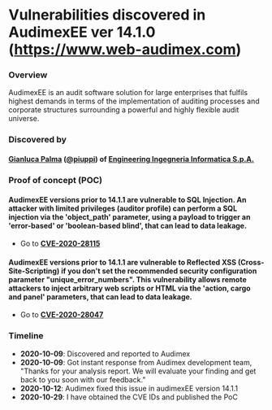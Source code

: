 # Vulnerabilities discovered in AudimexEE ver 14.1.0 (https://www.web-audimex.com)

### Overview
AudimexEE is an audit software solution for large enterprises that fulfils highest demands in terms of the implementation of auditing processes and corporate structures surrounding a powerful and highly flexible audit universe.

### Discovered by
#### [Gianluca Palma](https://www.linkedin.com/in/piuppi/) ([@piuppi](https://twitter.com/piuppi)) of [Engineering Ingegneria Informatica S.p.A.](https://www.eng.it)
 
### Proof of concept (POC)

#### AudimexEE versions prior to 14.1.1 are vulnerable to SQL Injection. An attacker with limited privileges (auditor profile) can perform a SQL injection via the 'object_path' parameter, using a payload to trigger an 'error-based' or 'boolean-based blind', that can lead to data leakage.

- Go to **[CVE-2020-28115](SQLInjection.md)**

#### AudimexEE versions prior to 14.1.1 are vulnerable to Reflected XSS (Cross-Site-Scripting) if you don't set the recommended security configuration parameter "unique_error_numbers". This vulnerability allows remote attackers to inject arbitrary web scripts or HTML via the 'action, cargo and panel' parameters, that can lead to data leakage.

- Go to **[CVE-2020-28047](Reflected-XSS.md)**

### Timeline
- **2020-10-09**: Discovered and reported to Audimex
- **2020-10-09**: Got instant response from Audimex development team, "Thanks for your analysis report. We will evaluate your finding and get back to you soon with our feedback."
- **2020-10-12**: Audimex fixed this issue in audimexEE version 14.1.1
- **2020-10-29**: I have obtained the CVE IDs and published the PoC
